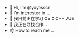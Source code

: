 - 👋 Hi, I’m @yoyosscn
- 👀 I’m interested in ...
- 🌱 我目前正在学习 Go C C++ VUE
- 💞️ 我正在寻找合作...
- 📫 How to reach me ...

<!---
yoyosscn/yoyosscn is a ✨ special ✨ repository because its `README.md` (this file) appears on your GitHub profile.
You can click the Preview link to take a look at your changes.
--->
